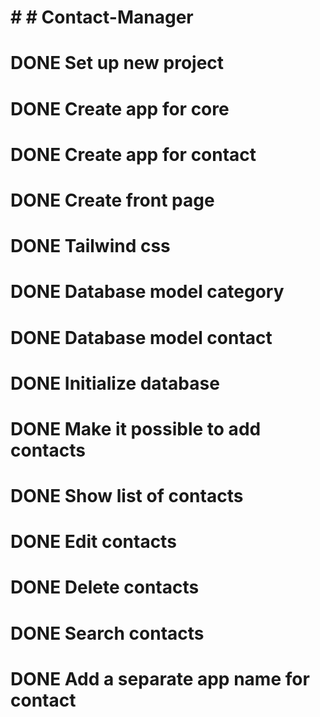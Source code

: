 # # # Contact-Manager
# DONE Set up new project
# DONE Create app for core
# DONE Create app for contact
# DONE Create front page
# DONE	Tailwind css
# DONE Database model category
# DONE Database model contact
# DONE Initialize database
# DONE Make it possible to add contacts
# DONE Show list of contacts
# DONE Edit contacts
# DONE Delete contacts
# DONE Search contacts 
# DONE Add a separate app name for contact
